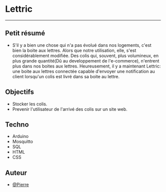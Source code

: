 <h1>Lettric</h1>

---

## Petit résumé

- S'il y a bien une chose qui n'a pas évolué dans nos logements, c'est bien la boite aux lettres. Alors que notre utilisation, elle, s'est considérablement modifiée. Des colis qui, souvent, plus volumineux, en plus grande quantité(Dû au developpement de l'e-commerce), n'entrent plus dans nos boites aux lettres. Heureusement, il y a maintenant Lettric: une boite aux lettres connectée capable d'envoyer une notification au client lorsqu'un colis est livré dans sa boite au lettre.

## Objectifs

- Stocker les colis.
- Prevenir l'utilisateur de l'arrivé des colis sur un site web.

## Techno

- Arduino
- Mosquitto
- SQL
- HTML
- CSS

## Auteur

- [@Pierre](https://github.com/Pierre-Portfolio)